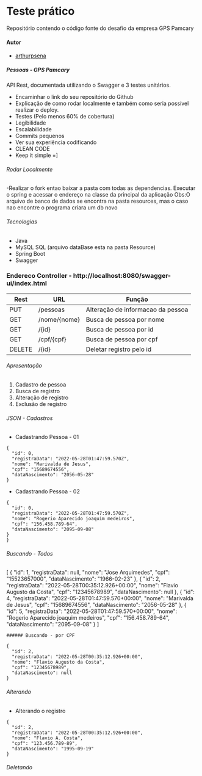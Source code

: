 # Teste prático
Repositório contendo o código fonte do desafio da empresa GPS Pamcary

#### Autor

- [arthurpsena](https://github.com/arthurpsena/avaliacao)


##### Pessoas - GPS Pamcary
API Rest, documentada utilizando o Swagger e 3 testes unitários.

*	Encaminhar o link do seu repositório do Github
*	Explicação de como rodar localmente e também como seria possível realizar o deploy.
*	Testes (Pelo menos 60% de cobertura)
*	Legibilidade
*	Escalabilidade
*	Commits pequenos
*	Ver sua experiência codificando
*	CLEAN CODE
*	Keep it simple =]

###### Rodar Localmente
  -Realizar o fork entao baixar a pasta com todas as dependencias. Executar o spring e acessar o endereço na classe da principal da aplicação
  Obs:O arquivo de banco de dados se encontra na pasta resources, mas o caso nao encontre o programa criara um db novo
       
###### Tecnologias

* Java
* MySQL SQL (arquivo dataBase esta na pasta Resource)
* Spring Boot
* Swagger

### Endereco Controller - http://localhost:8080/swagger-ui/index.html

|Rest | URL |Função |
------ | ------- | ------- |
PUT   | /pessoas | Alteração de informacao da pessoa |
GET   | /nome/{nome} | Busca de pessoa por nome |
GET   | /{id} | Busca de pessoa por id |
GET   | /cpf/{cpf} | Busca de pessoa por cpf |
DELETE   | /{id} | Deletar registro pelo id |

###### Apresentação

1. Cadastro de pessoa
2. Busca de registro
3. Alteração de registro 
4. Exclusão de registro

###### JSON - Cadastros

* Cadastrando Pessoa - 01

```
{
  "id": 0,
  "registraData": "2022-05-28T01:47:59.570Z",
  "nome": "Marivalda de Jesus",
  "cpf": "15689674556",
  "dataNascimento": "2056-05-28"
}
```
* Cadastrando Pessoa - 02

```
{
  "id": 0,
  "registraData": "2022-05-28T01:47:59.570Z",
  "nome": "Rogerio Aparecido joaquim medeiros",
  "cpf": "156.458.789-64",
  "dataNascimento": "2095-09-08"
}
}

```
###### Buscando - Todos

[
  {
    "id": 1,
    "registraData": null,
    "nome": "Jose Arquimedes",
    "cpf": "15523657000",
    "dataNascimento": "1966-02-23"
  },
  {
    "id": 2,
    "registraData": "2022-05-28T00:35:12.926+00:00",
    "nome": "Flavio Augusto da Costa",
    "cpf": "12345678989",
    "dataNascimento": null
  },
  {
    "id": 4,
    "registraData": "2022-05-28T01:47:59.570+00:00",
    "nome": "Marivalda de Jesus",
    "cpf": "15689674556",
    "dataNascimento": "2056-05-28"
  },
  {
    "id": 5,
    "registraData": "2022-05-28T01:47:59.570+00:00",
    "nome": "Rogerio Aparecido joaquim medeiros",
    "cpf": "156.458.789-64",
    "dataNascimento": "2095-09-08"
  }
]
```
###### Buscando - por CPF

{
  "id": 2,
  "registraData": "2022-05-28T00:35:12.926+00:00",
  "nome": "Flavio Augusto da Costa",
  "cpf": "12345678989",
  "dataNascimento": null
}
```
###### Alterando 

* Alterando o registro

```
{
  "id": 2,
  "registraData": "2022-05-28T00:35:12.926+00:00",
  "nome": "Flavio A. Costa",
  "cpf": "123.456.789-89",
  "dataNascimento": "1995-09-19"
}

```
###### Deletando 

```

